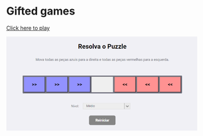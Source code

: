 # Gifted games
[Click here to play](https://giftedgames.herokuapp.com/)

<p align="center">
  <img src="https://github.com/lfzaltron/gifted_games/blob/master/gifted.PNG" title="Game" alt="Game">
</p>


